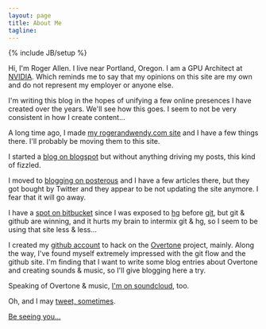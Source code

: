 ```yaml
---
layout: page
title: About Me
tagline:
---
```

{% include JB/setup %}

Hi, I'm Roger Allen.  I live near Portland, Oregon.  I am a GPU
Architect at <a href="http://www.nvidia.com">NVIDIA</a>.  Which reminds me to
say that my opinions on this site are my own and do not represent my
employer or anyone else.

I'm writing this blog in the hopes of unifying a few online presences
I have created over the years.  We'll see how this goes.  I seem to
not be very consistent in how I create content...

A long time ago, I made <a href="http://www.rogerandwendy.com/roger/index.html">my rogerandwendy.com
site</a> and I have a few
things there.  I'll probably be moving them to this site.

I started a <a href="http://rogerallen.blogspot.com/">blog on blogspot</a> but
without anything driving my posts, this kind of fizzled.

I moved to <a href="http://roger-allen.posterous.com/">blogging on posterous</a> and
I have a few articles there, but they got bought by Twitter and they
appear to be not updating the site anymore.  I fear that it will go
away.

I have a <a href="http://bitbucket.org/rallen">spot on bitbucket</a> since I was exposed to
<a href="http://mercurial.selenic.com/">hg</a> before <a href="http://git-scm.com/">git</a>,
but git &amp; github are winning, and it hurts my brain to intermix git &amp;
hg, so I seem to be using that site less &amp; less...

I created my <a href="https://github.com/rogerallen">github account</a> to hack
on the <a href="https://github.com/overtone">Overtone</a> project, mainly.  Along
the way, I've found myself extremely impressed with the git flow and
the github site.  I'm finding that I want to write some blog entries
about Overtone and creating sounds &amp; music, so I'll give blogging here
a try.

Speaking of Overtone &amp; music, <a href="http://soundcloud.com/roger-allen">I'm on
soundcloud</a>, too.

Oh, and I may <a href="http://twitter.com/RogerAllen">tweet, sometimes</a>.

<a href="http://www.youtube.com/watch?v=QY9oWfkKt6A">Be seeing you...</a>
